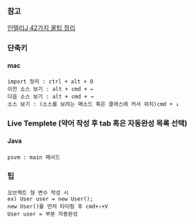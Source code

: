 ### 참고 

[인텔리J 42가지 꿀팁 정리](http://www.popit.kr/%EC%9D%B8%ED%85%94%EB%A6%ACj-%ED%99%9C%EC%9A%A9-%EA%BF%80%ED%8C%81-42%EA%B0%80%EC%A7%80-%EC%A0%95%EB%A6%AC/)

### 단축키
#### mac
    import 정리 : ctrl + alt + O    
    이전 소스 보기 : alt + cmd + ←
    다음 소스 보기 : alt + cmd + →
    소스 보기 : (소스를 보려는 메소드 혹은 클래스에 커서 위치)cmd + ↓

### Live Templete (약어 작성 후 tab 혹은 자동완성 목록 선택)
#### Java
    psvm : main 메서드

### 팁
    오브젝트 형 변수 작성 시
    ex) User user = new User();
    new User()를 먼저 타이핑 후 cmd+⇧+V
    User user = 부분 자동완성